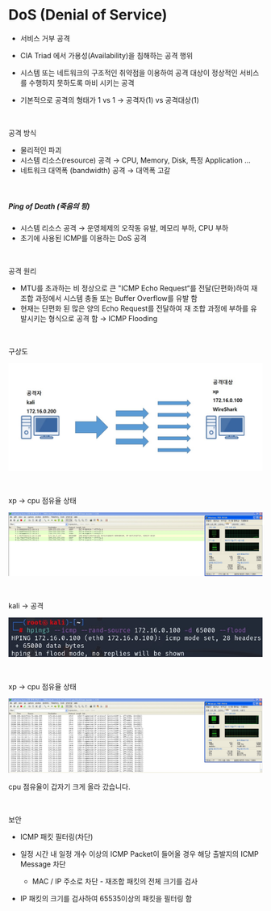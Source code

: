 #  DoS (Denial of Service)

- 서비스 거부 공격 

- CIA Triad 에서 가용성(Availability)을 침해하는 공격 행위 

- 시스템 또는 네트워크의 구조적인 취약점을 이용하여 공격 대상이 정상적인 서비스를 수행하지 못하도록 마비 시키는 공격 

- 기본적으로 공격의 형태가 1 vs 1 → 공격자(1) vs 공격대상(1)

<br>

 공격 방식 

- 물리적인 파괴 
- 시스템 리소스(resource) 공격 → CPU, Memory, Disk, 특정 Application ...
-  네트워크 대역폭 (bandwidth) 공격 → 대역폭 고갈

<br>

##### Ping of Death (죽음의 핑) 

- 시스템 리소스 공격 → 운영체제의 오작동 유발, 메모리 부하, CPU 부하 
- 초기에 사용된 ICMP를 이용하는 DoS 공격

<br>

공격 원리 

- MTU를 초과하는 비 정상으로 큰 "ICMP Echo Request“를 전달(단편화)하여 재조합 과정에서 시스템 충돌 또는 Buffer Overflow를 유발 함 
-  현재는 단편화 된 많은 양의 Echo Request를 전달하여 재 조합 과정에 부하를 유발시키는 형식으로 공격 함 → ICMP Flooding

<br>

구상도

![2022-10-04-02구상도](../images/2022-10-04DenialofService/2022-10-04-02구상도.jpg)

<br>

xp -> cpu 점유율 상태

![2022-10-04-01xp상태](../images/2022-10-04DenialofService/2022-10-04-01xp상태.jpg)

<br>

kali -> 공격

![2022-10-04-04kali공격](../images/2022-10-04DenialofService/2022-10-04-04kali공격.jpg)

<br>

xp -> cpu 점유율 상태

![2022-10-04-03xp상태](../images/2022-10-04DenialofService/2022-10-04-03xp상태.jpg)

cpu 점유율이 갑자기 크게 올라 갔습니다.

<br>

보안

-  ICMP 패킷 필터링(차단) 

- 일정 시간 내 일정 개수 이상의 ICMP Packet이 들어올 경우 해당 출발지의 ICMP Message 차단 
  - MAC / IP 주소로 차단 - 재조합 패킷의 전체 크기를 검사 
- IP 패킷의 크기를 검사하여 65535이상의 패킷을 필터링 함

<br>

